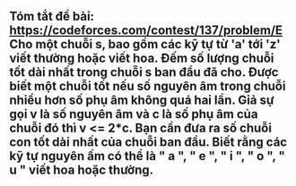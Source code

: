 Tóm tắt đề bài: https://codeforces.com/contest/137/problem/E
Cho một chuỗi s, bao gồm các kỹ tự từ 'a' tới 'z' viết thường hoặc viết hoa. Đếm số lượng chuỗi tốt dài nhất trong chuỗi s ban đầu đã cho.
Được biết  một chuỗi tốt nếu số nguyên âm trong chuỗi nhiều hơn số phụ âm không quá hai lần. Giả sự gọi v là số nguyên âm và c là số phụ âm của chuỗi đó thì v <= 2*c.
Bạn cần đưa ra số chuỗi con tốt dài nhất của chuỗi ban đầu. Biết rằng các kỹ tự nguyên ấm có thể là " a ", " e ", " i ", " o ", " u " viết hoa hoặc thường.             
----------------------------------------------------------------------------------------------------------------------------------------------------------------------

